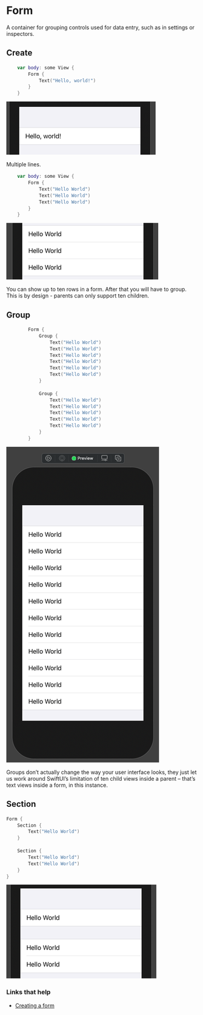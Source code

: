 # Form

A container for grouping controls used for data entry, such as in settings or inspectors.

## Create

```swift
    var body: some View {
        Form {
            Text("Hello, world!")
        }
    }
```

![](images/create.png)

Multiple lines.

```swift
    var body: some View {
        Form {
            Text("Hello World")
            Text("Hello World")
            Text("Hello World")
        }
    }
```

![](images/create2.png)

You can show up to ten rows in a form. After that you will have to group. This is by design - parents can only support ten children.

## Group

```swift
        Form {
            Group {
                Text("Hello World")
                Text("Hello World")
                Text("Hello World")
                Text("Hello World")
                Text("Hello World")
                Text("Hello World")
            }

            Group {
                Text("Hello World")
                Text("Hello World")
                Text("Hello World")
                Text("Hello World")
                Text("Hello World")
            }
        }
```

![](images/group2.png)

Groups don’t actually change the way your user interface looks, they just let us work around SwiftUI’s limitation of ten child views inside a parent – that’s text views inside a form, in this instance.

## Section

```swift
Form {
    Section {
        Text("Hello World")
    }

    Section {
        Text("Hello World")
        Text("Hello World")
    }
}
```

![](images/section.png)

### Links that help

- [Creating a form](https://www.hackingwithswift.com/books/ios-swiftui/creating-a-form)
